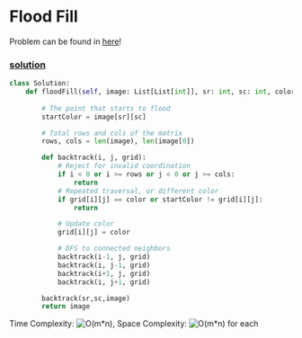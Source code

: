 # Flood Fill

Problem can be found in [here](https://leetcode.com/problems/flood-fill/description/)!

### [solution](/Graph/733-FloodFill/solution.py)

```python
class Solution:
    def floodFill(self, image: List[List[int]], sr: int, sc: int, color: int) -> List[List[int]]:
        
        # The point that starts to flood
        startColor = image[sr][sc]

        # Total rows and cols of the matrix
        rows, cols = len(image), len(image[0])

        def backtrack(i, j, grid):
            # Reject for invalid coordination
            if i < 0 or i >= rows or j < 0 or j >= cols:
                return
            # Repeated traversal, or different color
            if grid[i][j] == color or startColor != grid[i][j]:
                return

            # Update color   
            grid[i][j] = color

            # DFS to connected neighbors 
            backtrack(i-1, j, grid)
            backtrack(i, j-1, grid)
            backtrack(i+1, j, grid)
            backtrack(i, j+1, grid)

        backtrack(sr,sc,image)
        return image
```

Time Complexity: ![O(m*n)](<https://latex.codecogs.com/svg.image?\inline&space;O(m*n)>), Space Complexity: ![O(m*n)](<https://latex.codecogs.com/svg.image?\inline&space;O(m*n)>) for each